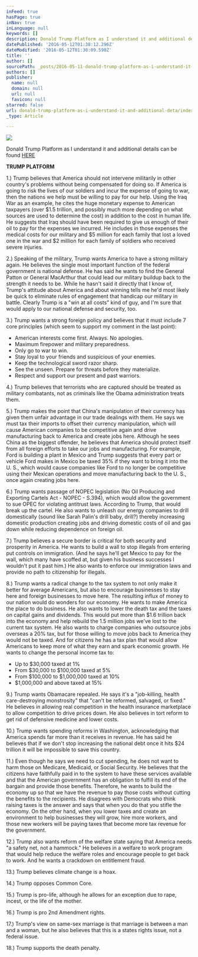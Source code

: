 ```yaml
---
inFeed: true
hasPage: true
inNav: true
inLanguage: null
keywords: []
description: Donald Trump Platform as I understand it and additional details can be found HERE
datePublished: '2016-05-12T01:38:12.296Z'
dateModified: '2016-05-12T01:38:09.590Z'
title: ''
author: []
sourcePath: _posts/2016-05-11-donald-trump-platform-as-i-understand-it-and-additional-deta.md
authors: []
publisher:
  name: null
  domain: null
  url: null
  favicon: null
starred: false
url: donald-trump-platform-as-i-understand-it-and-additional-deta/index.html
_type: Article

---
```

![](https://the-grid-user-content.s3-us-west-2.amazonaws.com/34925172-b11e-4b49-97e7-8662b3f4a428.jpg)

Donald Trump Platform as I understand it and additional details can be found [HERE][0]

**TRUMP PLATFORM**

1.) Trump believes that America should not intervene militarily in other country's problems without being compensated for doing so. If America is going to risk the lives of our soldiers and incur the expense of going to war, then the nations we help must be willing to pay for our help. Using the Iraq War as an example, he cites the huge monetary expense to American taxpayers (over $1.5 trillion, and possibly much more depending on what sources are used to determine the cost) in addition to the cost in human life. He suggests that Iraq should have been required to give us enough of their oil to pay for the expenses we incurred. He includes in those expenses the medical costs for our military and $5 million for each family that lost a loved one in the war and $2 million for each family of soldiers who received severe injuries.

2.) Speaking of the military, Trump wants America to have a strong military again. He believes the single most important function of the federal government is national defense. He has said he wants to find the General Patton or General MacArthur that could lead our military buildup back to the strength it needs to be. While he hasn't said it directly that I know of, Trump's attitude about America and about winning tells me he'd most likely be quick to eliminate rules of engagement that handicap our military in battle. Clearly Trump is a "win at all costs" kind of guy, and I'm sure that would apply to our national defense and security, too.

3.) Trump wants a strong foreign policy and believes that it must include 7 core principles (which seem to support my comment in the last point):

* American interests come first. Always. No apologies.
* Maximum firepower and military preparedness.
* Only go to war to win.
* Stay loyal to your friends and suspicious of your enemies.
* Keep the technological sword razor sharp.
* See the unseen. Prepare for threats before they materialize.
* Respect and support our present and past warriors.

4.) Trump believes that terrorists who are captured should be treated as military combatants, not as criminals like the Obama administration treats them.

5.) Trump makes the point that China's manipulation of their currency has given them unfair advantage in our trade dealings with them. He says we must tax their imports to offset their currency manipulation, which will cause American companies to be competitive again and drive manufacturing back to America and create jobs here. Although he sees China as the biggest offender, he believes that America should protect itself from all foreign efforts to take our jobs and manufacturing. For example, Ford is building a plant in Mexico and Trump suggests that every part or vehicle Ford makes in Mexico be taxed 35% if they want to bring it into the U. S., which would cause companies like Ford to no longer be competitive using their Mexican operations and move manufacturing back to the U. S., once again creating jobs here.

6.) Trump wants passage of NOPEC legislation (No Oil Producing and Exporting Cartels Act - NOPEC - S.394), which would allow the government to sue OPEC for violating antitrust laws. According to Trump, that would break up the cartel. He also wants to unleash our energy companies to drill domestically (sound like Sarah Palin's drill baby, drill?) thereby increasing domestic production creating jobs and driving domestic costs of oil and gas down while reducing dependence on foreign oil.

7.) Trump believes a secure border is critical for both security and prosperity in America. He wants to build a wall to stop illegals from entering put controls on immigration. (And he says he'll get Mexico to pay for the wall, which many have scoffed at, but given his business successes I wouldn't put it past him.) He also wants to enforce our immigration laws and provide no path to citizenship for illegals.

8.) Trump wants a radical change to the tax system to not only make it better for average Americans, but also to encourage businesses to stay here and foreign businesses to move here. The resulting influx of money to our nation would do wonders for our economy. He wants to make America the place to do business. He also wants to lower the death tax and the taxes on capital gains and dividends. This would put more than $1.6 trillion back into the economy and help rebuild the 1.5 million jobs we've lost to the current tax system. He also wants to charge companies who outsource jobs overseas a 20% tax, but for those willing to move jobs back to America they would not be taxed. And for citizens he has a tax plan that would allow Americans to keep more of what they earn and spark economic growth. He wants to change the personal income tax to:

* Up to $30,000 taxed at 1%
* From $30,000 to $100,000 taxed at 5%
* From $100,000 to $1,000,000 taxed at 10%
* $1,000,000 and above taxed at 15%

9.) Trump wants Obamacare repealed. He says it's a "job-killing, health care-destroying monstrosity" that "can't be reformed, salvaged, or fixed." He believes in allowing real competition in the health insurance marketplace to allow competition to drive prices down. He also believes in tort reform to get rid of defensive medicine and lower costs.

10.) Trump wants spending reforms in Washington, acknowledging that America spends far more than it receives in revenue. He has said he believes that if we don't stop increasing the national debt once it hits $24 trillion it will be impossible to save this country.

11.) Even though he says we need to cut spending, he does not want to harm those on Medicare, Medicaid, or Social Security. He believes that the citizens have faithfully paid in to the system to have these services available and that the American government has an obligation to fulfill its end of the bargain and provide those benefits. Therefore, he wants to build the economy up so that we have the revenue to pay those costs without cutting the benefits to the recipients. He disagrees with Democrats who think raising taxes is the answer and says that when you do that you stifle the economy. On the other hand, when you lower taxes and create an environment to help businesses they will grow, hire more workers, and those new workers will be paying taxes that become more tax revenue for the government.

12.) Trump also wants reform of the welfare state saying that America needs "a safety net, not a hammock." He believes in a welfare to work program that would help reduce the welfare roles and encourage people to get back to work. And he wants a crackdown on entitlement fraud.

13.) Trump believes climate change is a hoax.

14.) Trump opposes Common Core.

15.) Trump is pro-life, although he allows for an exception due to rape, incest, or the life of the mother.

16.) Trump is pro 2nd Amendment rights. 

17.) Trump's view on same-sex marriage is that marriage is between a man and a woman, but he also believes that this is a states rights issue, not a federal issue.

18.) Trump supports the death penalty.

[0]: http://www.horsesenseblog.com/2015/07/with-all-criticism-what-do-we-really.html